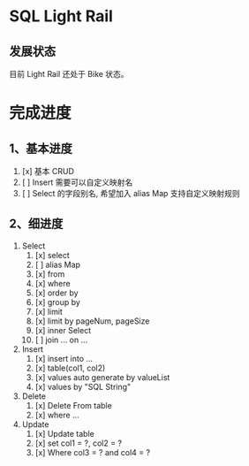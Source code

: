 # SQL Light Rail

## 发展状态
目前 Light Rail 还处于 Bike 状态。

# 完成进度
## 1、基本进度
1. [x] 基本 CRUD 
2. [ ] Insert 需要可以自定义映射名
3. [ ] Select 的字段别名, 希望加入 alias Map 支持自定义映射规则

## 2、细进度
1. Select
   1. [x] select
   2. [ ] alias Map
   3. [x] from
   4. [x] where
   5. [x] order by
   6. [x] group by
   7. [x] limit
   8. [x] limit by pageNum, pageSize
   9. [x] inner Select 
   10. [ ] join ... on ... 
2. Insert
   1. [x] insert into ...
   2. [x] table(col1, col2)
   3. [x] values auto generate by valueList
   4. [x] values by "SQL String"
3. Delete
   1. [x] Delete From table
   2. [x] where ...
4. Update
   1. [x] Update table
   2. [x] set col1 = ?, col2 = ?
   3. [x] Where col3 = ? and col4 = ?



